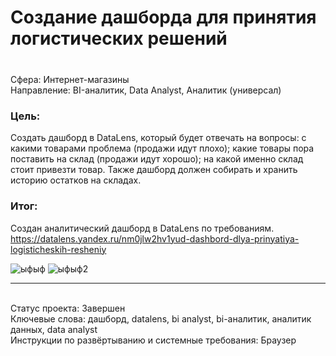 # Создание дашборда для принятия логистических решений
### 	
<br>Сфера: Интернет-магазины
<br>Направление: BI-аналитик, Data Analyst, Аналитик (универсал)
### Цель: 
Создать дашборд в DataLens, который будет отвечать на вопросы: с какими товарами проблема (продажи идут плохо); какие товары пора поставить на склад (продажи идут хорошо); на какой именно склад стоит привезти товар. Также дашборд должен собирать и хранить историю остатков на складах.
### Итог: 
Cоздан аналитический дашборд в DataLens по требованиям.
<br>https://datalens.yandex.ru/nm0jlw2hv1yud-dashbord-dlya-prinyatiya-logisticheskih-resheniy

![ыфыф](https://user-images.githubusercontent.com/107462781/221604816-384d969d-dafa-4aed-9648-380551300a96.png)
![ыфыф2](https://user-images.githubusercontent.com/107462781/221606795-c0798642-9985-498f-9165-07e8273d6d3e.png)


***
<br>Статус проекта: Завершен
<br>Ключевые слова: дашборд, datalens, bi analyst, bi-аналитик, аналитик данных, data analyst
<br>Инструкции по развёртыванию и системные требования: Браузер

